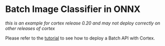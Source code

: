 # Batch Image Classifier in ONNX

_this is an example for cortex release 0.20 and may not deploy correctly on other releases of cortex_

<!-- CORTEX_VERSION_MINOR -->
Please refer to the [tutorial](https://docs.cortex.dev/v/0.20/batch-api/image-classifier#deploy-your-batch-api) to see how to deploy a Batch API with Cortex.
